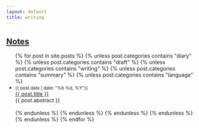 ```yaml
---
layout: default
title: writing
---
```

## [Notes]({{page.url}})
<div class="postcontent archive">
  <ul class="archive">
  {% for post in site.posts %}
      {% unless post.categories contains "diary"  %}
      {% unless post.categories contains "draft"  %}
        {% unless post.categories contains "writing"  %}
       {% unless post.categories contains "summary" %}
         {% unless post.categories contains "language" %}
      <li>
      <small>{{ post.date | date: "%b %d, %Y"}}</small> <br>
      <a href="{{ post.url }}"> {{ post.title }}</a>  <br>   
          {{ post.abstract }}  
          <br>
          <br>
      <!--
      <span class="archivedate hidemobile">{{ post.date | date: "%b %d, %Y"}}</span>
      -->
      </li>
          {% endunless %}
         {% endunless %}
       {% endunless %}
    {% endunless %}
    {% endunless %}
  {% endfor %}
  </ul>
</div>
